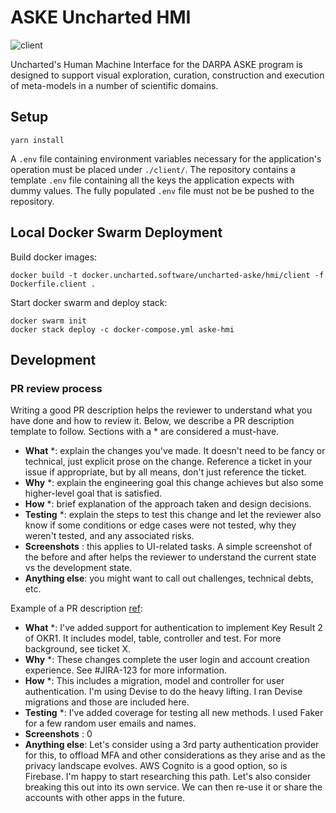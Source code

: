 # ASKE Uncharted HMI
![client](https://github.com/uncharted-aske/HMI/workflows/client/badge.svg)

Uncharted's Human Machine Interface for the DARPA ASKE program is designed to support visual exploration, curation, construction and execution of meta-models in a number of scientific domains.

## Setup
```shell script
yarn install
```

A `.env` file containing environment variables necessary for the application's operation must be placed under `./client/`. The repository contains a template `.env` file containing all the keys the application expects with dummy values. The fully populated `.env` file must not be be pushed to the repository.

## Local Docker Swarm Deployment
Build docker images:
```shell script
docker build -t docker.uncharted.software/uncharted-aske/hmi/client -f Dockerfile.client .
```

Start docker swarm and deploy stack:
```shell script
docker swarm init
docker stack deploy -c docker-compose.yml aske-hmi
```

## Development

### PR review process
Writing a good PR description helps the reviewer to understand what you have done and how to review it. Below, we describe a PR description template to follow. Sections with a * are considered a must-have.

* **What** *: explain the changes you've made. It doesn't need to be fancy or technical, just explicit prose on the change. Reference a ticket in your issue if appropriate, but by all means, don't just reference the ticket. 
* **Why** *: explain the engineering goal this change achieves but also some higher-level goal that is satisfied. 
* **How** *: brief explanation of the approach taken and design decisions. 
* **Testing** *: explain the steps to test this change and let the reviewer also know if some conditions or edge cases were not tested, why they weren't tested, and any associated risks.
* **Screenshots** : this applies to UI-related tasks. A simple screenshot of the before and after helps the reviewer to understand the current state vs the development state.
* **Anything else**: you might want to call out challenges, technical debts, etc.


Example of a PR description [ref](https://www.pullrequest.com/blog/writing-a-great-pull-request-description/):

* **What** *: I've added support for authentication to implement Key Result 2 of OKR1. It includes model, table, controller and test. For more background, see ticket X.
* **Why** *: These changes complete the user login and account creation experience. See #JIRA-123 for more information.
* **How** *: This includes a migration, model and controller for user authentication. I'm using Devise to do the heavy lifting. I ran Devise migrations and those are included here.
* **Testing** *: I've added coverage for testing all new methods. I used Faker for a few random user emails and names.
* **Screenshots** : 0
* **Anything else**: Let's consider using a 3rd party authentication provider for this, to offload MFA and other considerations as they arise and as the privacy landscape evolves. AWS Cognito is a good option, so is Firebase. I'm happy to start researching this path. Let's also consider breaking this out into its own service. We can then re-use it or share the accounts with other apps in the future.


